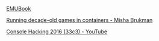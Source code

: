 [EMUBook](http://emubook.emulation64.com/)

[Running decade-old games in containers - Misha Brukman](https://misha.brukman.net/blog/2020/04/running-decade-old-games-in-containers/)

[Console Hacking 2016 (33c3) - YouTube](https://www.youtube.com/watch?v=QMiubC6LdTA)
